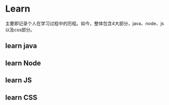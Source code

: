 # Learn

主要即记录个人在学习过程中的历程。如今，整体包含4大部分，java、node、js以及css部分。

## learn java

## learn Node

## learn JS

## learn CSS

